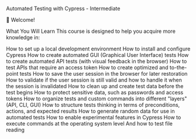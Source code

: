 Automated Testing with Cypress - Intermediate

👋 Welcome!

What You Will Learn
This course is designed to help you acquire more knowledge in:

How to set up a local development environment
How to install and configure Cypress
How to create automated GUI (Graphical User Interface) tests
How to create automated API tests (with visual feedback in the browser)
How to test APIs that require an access token
How to create optimized and to-the-point tests
How to save the user session in the browser for later restoration
How to validate if the user session is still valid and how to handle it when the session is invalidated
How to clean up and create test data before the test begins
How to protect sensitive data, such as passwords and access tokens
How to organize tests and custom commands into different "layers" (API, CLI, GUI)
How to structure tests thinking in terms of preconditions, actions, and expected results
How to generate random data for use in automated tests
How to enable experimental features in Cypress
How to execute commands at the operating system level
And how to test file reading



